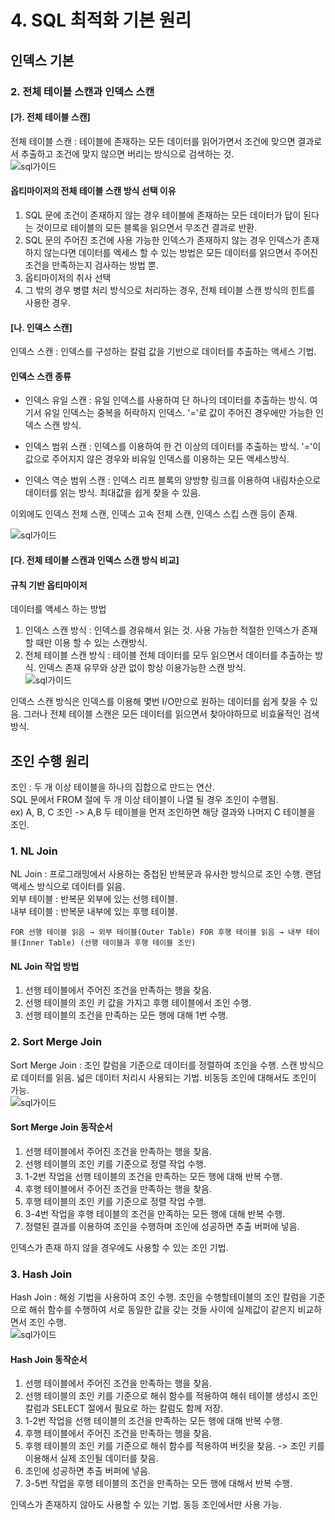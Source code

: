 # 4. SQL 최적화 기본 원리
## 인덱스 기본 
### 2. 전체 테이블 스캔과 인덱스 스캔
#### [가. 전체 테이블 스캔]
전체 테이블 스캔 : 테이블에 존재하는 모든 데이터를 읽어가면서 조건에 맞으면 결과로서 추출하고 조건에 맞지 않으면 버리는 방식으로 검색하는 것.  
![sql가이드](http://www.dbguide.net/publishing/img/knowledge/SQL_247.jpg)  
#### 옵티마이저의 전체 테이블 스캔 방식 선택 이유
1. SQL 문에 조건이 존재하지 않는 경우
테이블에 존재하는 모든 데이터가 답이 된다는 것이므로 테이블의 모든 블록을 읽으면서 무조건 결과로 반환.
2. SQL 문의 주어진 조건에 사용 가능한 인덱스가 존재하지 않는 경우
인덱스가 존재하지 않는다면 데이터를 엑세스 할 수 있는 방법은 모든 데이터를 읽으면서 주어진 조건을 만족하는지 검사하는 방법 뿐.
3. 옵티마이저의 취사 선택
4. 그 밖의 경우
병렬 처리 방식으로 처리하는 경우, 전체 테이블 스캔 방식의 힌트를 사용한 경우.
#### [나. 인덱스 스캔]
인덱스 스캔 : 인덱스를 구성하는 칼럼 값을 기반으로 데이터를 추출하는 액세스 기법. 
#### 인덱스 스캔 종류
- 인덱스 유일 스캔 : 유일 인덱스를 사용하여 단 하나의 데이터를 추출하는 방식. 여기서 유일 인덱스는 중복을 허락하지 인덱스. '='로 값이 주어진 경우에만 가능한 인덱스 스캔 방식.  

- 인덱스 범위 스캔 : 인덱스를 이용하여 한 건 이상의 데이터를 추출하는 방식. '='이 값으로 주어지지 않은 경우와 비유일 인덱스를 이용하는 모든 액세스방식.  

- 인덱스 역순 범위 스캔 : 인덱스 리프 블록의 양방향 링크를 이용하여 내림차순으로 데이터를 읽는 방식. 최대값을 쉽게 찾을 수 있음.

이외에도 인덱스 전체 스캔, 인덱스 고속 전체 스캔, 인덱스 스킵 스캔 등이 존재.  


![sql가이드](http://www.dbguide.net/publishing/img/knowledge/SQL_248.jpg)  
#### [다. 전체 테이블 스캔과 인덱스 스캔 방식 비교]
#### 규칙 기반 옵티마이저
데이터를 액세스 하는 방법
1. 인덱스 스캔 방식 : 인덱스를 경유해서 읽는 것. 사용 가능한 적절한 인덱스가 존재할 때만 이용 할 수 있는 스캔방식.
2. 전체 테이블 스캔 방식 : 테이블 전체 데이터를 모두 읽으면서 데이터를 추출하는 방식. 인덱스 존재 유무와 상관 없이 항상 이용가능한 스캔 방식.  
![sql가이드](http://www.dbguide.net/publishing/img/knowledge/SQL_249.jpg)  

인덱스 스캔 방식은 인덱스를 이용해 몇번 I/O만으로 원하는 데이터를 쉽게 찾을 수 있음. 그러나 전체 테이블 스캔은 모든 데이터를 읽으면서 찾아야하므로 비효율적인 검색 방식.
## 조인 수행 원리
조인 : 두 개 이상 테이블을 하나의 집합으로 만드는 연산.  
SQL 문에서 FROM 절에 두 개 이상 테이블이 나열 될 경우 조인이 수행됨.   
ex) A, B, C 조인 -> A,B 두 테이블을 먼저 조인하면 해당 결과와 나머지 C 테이블을 조인. 
### 1. NL Join
NL Join : 프로그래밍에서 사용하는 중첩된 반복문과 유사한 방식으로 조인 수행.   랜덤 액세스 방식으로 데이터를 읽음.  
외부 테이블 : 반복문 외부에 있는 선행 테이블.    
내부 테이블 : 반복문 내부에 있는 후행 테이블.
```
FOR 선행 테이블 읽음 → 외부 테이블(Outer Table) FOR 후행 테이블 읽음 → 내부 테이블(Inner Table) (선행 테이블과 후행 테이블 조인)
```
#### NL Join 작업 방법
1. 선행 테이블에서 주어진 조건을 만족하는 행을 찾음.
2. 선행 테이블의 조인 키 값을 가지고 후행 테이블에서 조인 수행.
3. 선행 테이블의 조건을 만족하는 모든 행에 대해 1번 수행.

### 2. Sort Merge Join
Sort Merge Join : 조인 칼럼을 기준으로 데이터를 정렬하여 조인을 수행. 스캔 방식으로 데이터를 읽음. 넓은 데이터 처리시 사용되는 기법. 비동등 조인에 대해서도 조인이 가능.  
![sql가이드](http://www.dbguide.net/publishing/img/knowledge/SQL_251.jpg)
#### Sort Merge Join 동작순서
1. 선행 테이블에서 주어진 조건을 만족하는 행을 찾음.
2. 선행 테이블의 조인 키를 기준으로 정렬 작업 수행.
3. 1-2번 작업을 선행 테이블의 조건을 만족하는 모든 행에 대해 반복 수행.
4. 후행 테이블에서 주어진 조건을 만족하는 행을 찾음.
5. 후행 테이블의 조인 키를 기준으로 정렬 작업 수행.
6. 3-4번 작업을 후행 테이블의 조건을 만족하는 모든 행에 대해 반복 수행.
7. 정렬된 결과를 이용하여 조인을 수행하며 조인에 성공하면 추출 버퍼에 넣음.

인덱스가 존재 하지 않을 경우에도 사용할 수 있는 조인 기법. 

### 3. Hash Join
Hash Join : 해슁 기법을 사용하여 조인 수행. 조인을 수행할테이블의 조인 칼럼을 기준으로 해쉬 함수를 수행하여 서로 동일한 값을 갖는 것들 사이에 실제값이 같은지 비교하면서 조인 수행.  
![sql가이드](http://www.dbguide.net/publishing/img/knowledge/SQL_252.jpg)
#### Hash Join 동작순서
1. 선행 테이블에서 주어진 조건을 만족하는 행을 찾음.
2. 선행 테이블의 조인 키를 기준으로 해쉬 함수를 적용하여 해쉬 테이블 생성시 조인 칼럼과 SELECT 절에서 필요로 하는 칼럼도 함께 저장.
3. 1-2번 작업을 선행 테이블의 조건을 만족하는 모든 행에 대해 반복 수행.
4. 후행 테이블에서 주어진 조건을 만족하는 행을 찾음.
5. 후행 테이블의 조인 키를 기준으로 해쉬 함수를 적용하여 버킷을 찾음. -> 조인 키를 이용해서 실제 조인될 데이터를 찾음.
6. 조인에 성공하면 추출 버퍼에 넣음.
7. 3-5번 작업을 후행 테이블의 조건을 만족하는 모든 행에 대해서 반복 수행. 

인덱스가 존재하지 않아도 사용할 수 있는 기법. 동등 조인에서만 사용 가능. 
